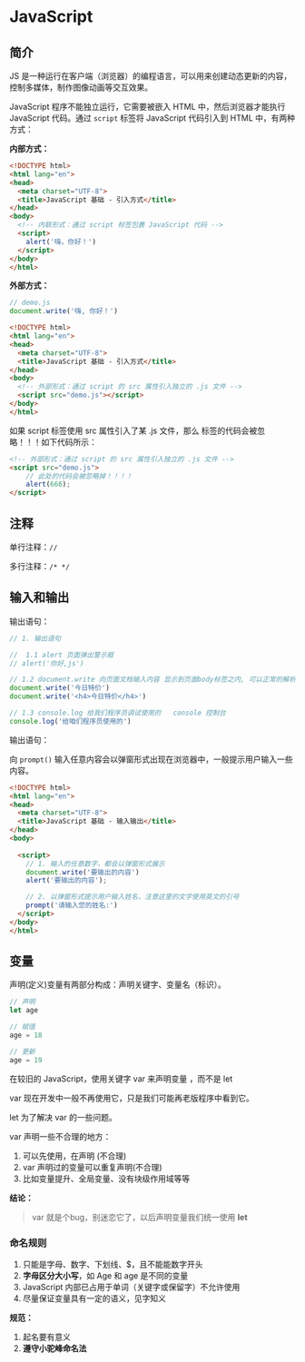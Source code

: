 # JavaScript

## 简介

JS 是一种运行在客户端（浏览器）的编程语言，可以用来创建动态更新的内容，控制多媒体，制作图像动画等交互效果。

JavaScript 程序不能独立运行，它需要被嵌入 HTML 中，然后浏览器才能执行 JavaScript 代码。通过 `script` 标签将 JavaScript 代码引入到 HTML 中，有两种方式：

**内部方式：**

~~~html
<!DOCTYPE html>
<html lang="en">
<head>
  <meta charset="UTF-8">
  <title>JavaScript 基础 - 引入方式</title>
</head>
<body>
  <!-- 内联形式：通过 script 标签包裹 JavaScript 代码 -->
  <script>
    alert('嗨，你好！')
  </script>
</body>
</html>
~~~

**外部方式：**

~~~javascript
// demo.js
document.write('嗨, 你好！')
~~~

~~~html
<!DOCTYPE html>
<html lang="en">
<head>
  <meta charset="UTF-8">
  <title>JavaScript 基础 - 引入方式</title>
</head>
<body>
  <!-- 外部形式：通过 script 的 src 属性引入独立的 .js 文件 -->
  <script src="demo.js"></script>
</body>
</html>
~~~

如果 script 标签使用 src 属性引入了某 .js 文件，那么 标签的代码会被忽略！！！如下代码所示：

~~~html
<!-- 外部形式：通过 script 的 src 属性引入独立的 .js 文件 -->
<script src="demo.js">
    // 此处的代码会被忽略掉！！！！
    alert(666);  
</script>
~~~

## 注释

单行注释：`//`

多行注释：`/* */`

## 输入和输出

输出语句：

~~~javascript
// 1. 输出语句

//  1.1 alert 页面弹出警示框
// alert('你好,js')

// 1.2 document.write 向页面文档输入内容 显示到页面body标签之内, 可以正常的解析标签
document.write('今日特价')
document.write('<h4>今日特价</h4>')

// 1.3 console.log 给我们程序员调试使用的   console 控制台
console.log('给咱们程序员使用的')
~~~

输出语句：

向 `prompt()` 输入任意内容会以弹窗形式出现在浏览器中，一般提示用户输入一些内容。

~~~html
<!DOCTYPE html>
<html lang="en">
<head>
  <meta charset="UTF-8">
  <title>JavaScript 基础 - 输入输出</title>
</head>
<body>
  
  <script> 
    // 1. 输入的任意数字，都会以弹窗形式展示
    document.write('要输出的内容')
    alert('要输出的内容');

    // 2. 以弹窗形式提示用户输入姓名，注意这里的文字使用英文的引号
    prompt('请输入您的姓名:')
  </script>
</body>
</html>
~~~

## 变量

声明(定义)变量有两部分构成：声明关键字、变量名（标识）。

~~~javascript
// 声明
let age

// 赋值
age = 18

// 更新
age = 19
~~~

在较旧的 JavaScript，使用关键字 var 来声明变量 ，而不是 let

var 现在开发中一般不再使用它，只是我们可能再老版程序中看到它。

let 为了解决 var 的一些问题。

var 声明一些不合理的地方：

1. 可以先使用，在声明 (不合理)
2. var 声明过的变量可以重复声明(不合理)
3. 比如变量提升、全局变量、没有块级作用域等等

**结论：**

> var 就是个bug，别迷恋它了，以后声明变量我们统一使用 **let** 

### 命名规则

1. 只能是字母、数字、下划线、$，且不能能数字开头
2. **字母区分大小写**，如 Age 和 age 是不同的变量
3. JavaScript 内部已占用于单词（关键字或保留字）不允许使用
4. 尽量保证变量具有一定的语义，见字知义

**规范：**

1. 起名要有意义
2. **遵守小驼峰命名法**

